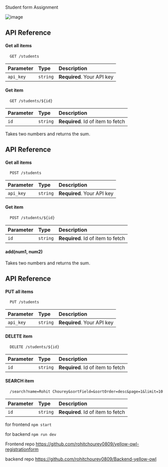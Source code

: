 Student form Assignment

![image](https://github.com/rohitchourey0809/yellow-owl-frontend/assets/97465195/067d3886-8a39-4c71-ba04-91998753ae05)


## API Reference

#### Get all items

```http
  GET /students
```

| Parameter | Type     | Description                |
| :-------- | :------- | :------------------------- |
| `api_key` | `string` | **Required**. Your API key |

#### Get item

```http
  GET /students/${id}
```

| Parameter | Type     | Description                       |
| :-------- | :------- | :-------------------------------- |
| `id`      | `string` | **Required**. Id of item to fetch |



Takes two numbers and returns the sum.


## API Reference

#### Get all items

```http
  POST /students
```

| Parameter | Type     | Description                |
| :-------- | :------- | :------------------------- |
| `api_key` | `string` | **Required**. Your API key |

#### Get item

```http
  POST /students/${id}
```

| Parameter | Type     | Description                       |
| :-------- | :------- | :-------------------------------- |
| `id`      | `string` | **Required**. Id of item to fetch |

#### add(num1, num2)

Takes two numbers and returns the sum.


## API Reference

#### PUT all items

```http
  PUT /students
```

| Parameter | Type     | Description                |
| :-------- | :------- | :------------------------- |
| `api_key` | `string` | **Required**. Your API key |

#### DELETE item

```http
  DELETE /students/${id}
```

| Parameter | Type     | Description                       |
| :-------- | :------- | :-------------------------------- |
| `id`      | `string` | **Required**. Id of item to fetch |

#### SEARCH item

```http
  /search?name=Rohit Chourey&sortField=&sortOrder=desc&page=1&limit=10
```

| Parameter | Type     | Description                       |
| :-------- | :------- | :-------------------------------- |
| `id`      | `string` | **Required**. Id of item to fetch |




for frontend ``` npm start ```

for backend ``` npm run dev ```

Frontend repo
https://github.com/rohitchourey0809/yellow-owl-registrationform

backend repo
https://github.com/rohitchourey0809/Backend-yellow-owl
